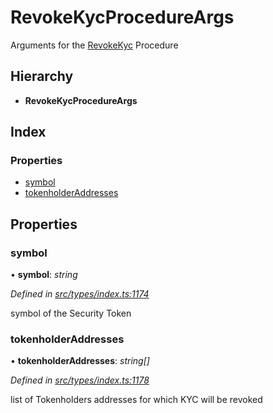 # RevokeKycProcedureArgs

Arguments for the [RevokeKyc]() Procedure

## Hierarchy

* **RevokeKycProcedureArgs**

## Index

### Properties

* [symbol]()
* [tokenholderAddresses]()

## Properties

### symbol

• **symbol**: _string_

_Defined in_ [_src/types/index.ts:1174_](https://github.com/PolymathNetwork/polymath-sdk/blob/550676f/src/types/index.ts#L1174)

symbol of the Security Token

### tokenholderAddresses

• **tokenholderAddresses**: _string\[\]_

_Defined in_ [_src/types/index.ts:1178_](https://github.com/PolymathNetwork/polymath-sdk/blob/550676f/src/types/index.ts#L1178)

list of Tokenholders addresses for which KYC will be revoked

